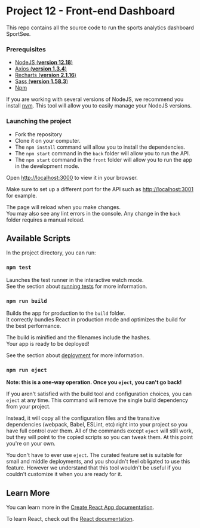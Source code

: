 # Project 12 - Front-end Dashboard

This repo contains all the source code to run the sports analytics dashboard SportSee.

### Prerequisites

- [NodeJS (**version 12.18**)](https://nodejs.org/en/)
- [Axios (**version 1.3.4**)](https://axios-http.com/)
- [Recharts (**version 2.1.16**)](https://recharts.org/en-US/)
- [Sass (**version 1.58.3**)](https://sass-lang.com/)
- [Npm](https://www.npmjs.com/)

If you are working with several versions of NodeJS, we recommend you install [nvm](https://github.com/nvm-sh/nvm). This tool will allow you to easily manage your NodeJS versions.

### Launching the project

- Fork the repository
- Clone it on your computer.
- The `npm install` command will allow you to install the dependencies.
- The `npm start` command in the `back` folder will allow you to run the API.
- The `npm start` command in the `front` folder will allow you to run the app in the development mode.

Open [http://localhost:3000](http://localhost:3000) to view it in your browser.

Make sure to set up a different port for the API such as [http://localhost:3001](http://localhost:3001) for example.

The page will reload when you make changes.\
You may also see any lint errors in the console.
Any change in the `back` folder requires a manual reload.

## Available Scripts

In the project directory, you can run:

### `npm test`

Launches the test runner in the interactive watch mode.\
See the section about [running tests](https://facebook.github.io/create-react-app/docs/running-tests) for more information.

### `npm run build`

Builds the app for production to the `build` folder.\
It correctly bundles React in production mode and optimizes the build for the best performance.

The build is minified and the filenames include the hashes.\
Your app is ready to be deployed!

See the section about [deployment](https://facebook.github.io/create-react-app/docs/deployment) for more information.

### `npm run eject`

**Note: this is a one-way operation. Once you `eject`, you can't go back!**

If you aren't satisfied with the build tool and configuration choices, you can `eject` at any time. This command will remove the single build dependency from your project.

Instead, it will copy all the configuration files and the transitive dependencies (webpack, Babel, ESLint, etc) right into your project so you have full control over them. All of the commands except `eject` will still work, but they will point to the copied scripts so you can tweak them. At this point you're on your own.

You don't have to ever use `eject`. The curated feature set is suitable for small and middle deployments, and you shouldn't feel obligated to use this feature. However we understand that this tool wouldn't be useful if you couldn't customize it when you are ready for it.

## Learn More

You can learn more in the [Create React App documentation](https://facebook.github.io/create-react-app/docs/getting-started).

To learn React, check out the [React documentation](https://reactjs.org/).